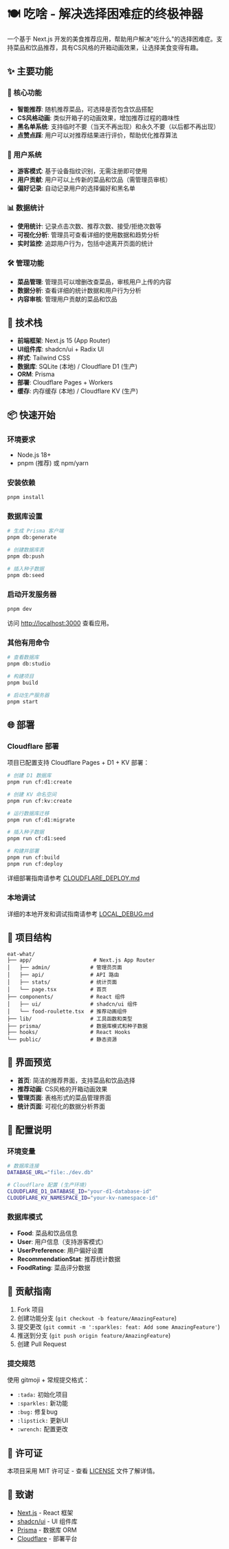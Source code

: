 # 🍽️ 吃啥 - 解决选择困难症的终极神器

一个基于 Next.js 开发的美食推荐应用，帮助用户解决"吃什么"的选择困难症。支持菜品和饮品推荐，具有CS风格的开箱动画效果，让选择美食变得有趣。

## ✨ 主要功能

### 🎯 核心功能
- **智能推荐**: 随机推荐菜品，可选择是否包含饮品搭配
- **CS风格动画**: 类似开箱子的动画效果，增加推荐过程的趣味性
- **黑名单系统**: 支持临时不要（当天不再出现）和永久不要（以后都不再出现）
- **点赞点踩**: 用户可以对推荐结果进行评价，帮助优化推荐算法

### 👥 用户系统
- **游客模式**: 基于设备指纹识别，无需注册即可使用
- **用户贡献**: 用户可以上传新的菜品和饮品（需管理员审核）
- **偏好记录**: 自动记录用户的选择偏好和黑名单

### 📊 数据统计
- **使用统计**: 记录点击次数、推荐次数、接受/拒绝次数等
- **可视化分析**: 管理员可查看详细的使用数据和趋势分析
- **实时监控**: 追踪用户行为，包括中途离开页面的统计

### 🛠️ 管理功能
- **菜品管理**: 管理员可以增删改查菜品，审核用户上传的内容
- **数据分析**: 查看详细的统计数据和用户行为分析
- **内容审核**: 管理用户贡献的菜品和饮品

## 🚀 技术栈

- **前端框架**: Next.js 15 (App Router)
- **UI组件库**: shadcn/ui + Radix UI
- **样式**: Tailwind CSS
- **数据库**: SQLite (本地) / Cloudflare D1 (生产)
- **ORM**: Prisma
- **部署**: Cloudflare Pages + Workers
- **缓存**: 内存缓存 (本地) / Cloudflare KV (生产)

## 📦 快速开始

### 环境要求
- Node.js 18+
- pnpm (推荐) 或 npm/yarn

### 安装依赖
```bash
pnpm install
```

### 数据库设置
```bash
# 生成 Prisma 客户端
pnpm db:generate

# 创建数据库表
pnpm db:push

# 插入种子数据
pnpm db:seed
```

### 启动开发服务器
```bash
pnpm dev
```

访问 [http://localhost:3000](http://localhost:3000) 查看应用。

### 其他有用命令
```bash
# 查看数据库
pnpm db:studio

# 构建项目
pnpm build

# 启动生产服务器
pnpm start
```

## 🌐 部署

### Cloudflare 部署
项目已配置支持 Cloudflare Pages + D1 + KV 部署：

```bash
# 创建 D1 数据库
pnpm run cf:d1:create

# 创建 KV 命名空间
pnpm run cf:kv:create

# 运行数据库迁移
pnpm run cf:d1:migrate

# 插入种子数据
pnpm run cf:d1:seed

# 构建并部署
pnpm run cf:build
pnpm run cf:deploy
```

详细部署指南请参考 [CLOUDFLARE_DEPLOY.md](./CLOUDFLARE_DEPLOY.md)

### 本地调试
详细的本地开发和调试指南请参考 [LOCAL_DEBUG.md](./LOCAL_DEBUG.md)

## 📁 项目结构

```
eat-what/
├── app/                    # Next.js App Router
│   ├── admin/             # 管理员页面
│   ├── api/               # API 路由
│   ├── stats/             # 统计页面
│   └── page.tsx           # 首页
├── components/            # React 组件
│   ├── ui/                # shadcn/ui 组件
│   └── food-roulette.tsx  # 推荐动画组件
├── lib/                   # 工具函数和类型
├── prisma/                # 数据库模式和种子数据
├── hooks/                 # React Hooks
└── public/                # 静态资源
```

## 🎨 界面预览

- **首页**: 简洁的推荐界面，支持菜品和饮品选择
- **推荐动画**: CS风格的开箱动画效果
- **管理页面**: 表格形式的菜品管理界面
- **统计页面**: 可视化的数据分析界面

## 🔧 配置说明

### 环境变量
```bash
# 数据库连接
DATABASE_URL="file:./dev.db"

# Cloudflare 配置 (生产环境)
CLOUDFLARE_D1_DATABASE_ID="your-d1-database-id"
CLOUDFLARE_KV_NAMESPACE_ID="your-kv-namespace-id"
```

### 数据库模式
- **Food**: 菜品和饮品信息
- **User**: 用户信息（支持游客模式）
- **UserPreference**: 用户偏好设置
- **RecommendationStat**: 推荐统计数据
- **FoodRating**: 菜品评分数据

## 🤝 贡献指南

1. Fork 项目
2. 创建功能分支 (`git checkout -b feature/AmazingFeature`)
3. 提交更改 (`git commit -m ':sparkles: feat: Add some AmazingFeature'`)
4. 推送到分支 (`git push origin feature/AmazingFeature`)
5. 创建 Pull Request

### 提交规范
使用 gitmoji + 常规提交格式：
- `:tada:` 初始化项目
- `:sparkles:` 新功能
- `:bug:` 修复bug
- `:lipstick:` 更新UI
- `:wrench:` 配置更改

## 📄 许可证

本项目采用 MIT 许可证 - 查看 [LICENSE](LICENSE) 文件了解详情。

## 🙏 致谢

- [Next.js](https://nextjs.org/) - React 框架
- [shadcn/ui](https://ui.shadcn.com/) - UI 组件库
- [Prisma](https://prisma.io/) - 数据库 ORM
- [Cloudflare](https://cloudflare.com/) - 部署平台
